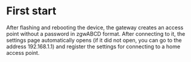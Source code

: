 # First start

After flashing and rebooting the device, the gateway creates an access point without a password in zgwABCD format. After connecting to it, the settings page automatically opens (if it did not open, you can go to the address 192.168.1.1) and register the settings for connecting to a home access point.
